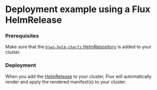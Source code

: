 # Deployment example using a Flux HelmRelease

### Prerequisites

Make sure that the [`bjws-helm-charts` HelmRepository](helmrepository.yaml) is added to your cluster.

### Deployment

When you add the [HelmRelease](helmrelease.yaml) to your cluster, Flux will automatically render and
apply the rendered manifest(s) to your cluster.
